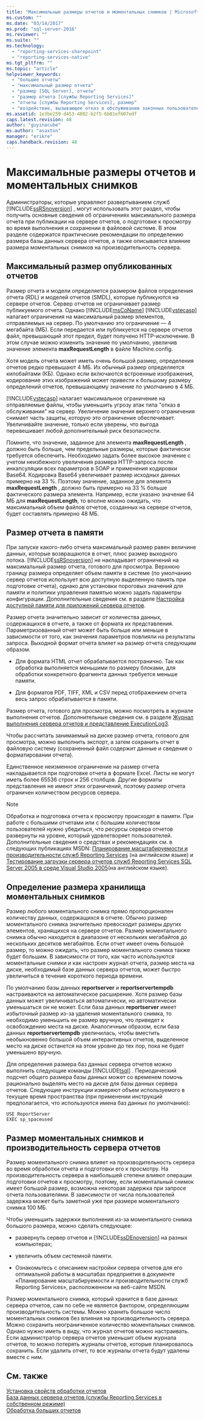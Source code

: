 ```yaml
---
title: "Максимальные размеры отчетов и моментальных снимков | Microsoft Docs"
ms.custom: ""
ms.date: "03/14/2017"
ms.prod: "sql-server-2016"
ms.reviewer: ""
ms.suite: ""
ms.technology: 
  - "reporting-services-sharepoint"
  - "reporting-services-native"
ms.tgt_pltfrm: ""
ms.topic: "article"
helpviewer_keywords: 
  - "большие отчеты"
  - "максимальный размер отчета"
  - "размер [SQL Server], отчеты"
  - "размер отчета [службы Reporting Services]"
  - "отчеты [службы Reporting Services], размер"
  - "воздействие, вызывающее отказ в обслуживании законных пользователей [службы Reporting Services]"
ms.assetid: 1e3be259-d453-4802-b2f5-6b81ef607edf
caps.latest.revision: 48
author: "guyinacube"
ms.author: "asaxton"
manager: "erikre"
caps.handback.revision: 48
---
```

# Максимальные размеры отчетов и моментальных снимков
  Администраторы, которые управляют развертыванием служб [!INCLUDE[ssRSnoversion](../../includes/ssrsnoversion-md.md)] , могут использовать этот раздел, чтобы получить основные сведения об ограничениях максимального размера отчета при публикации на сервере отчетов, о подготовке к просмотру во время выполнения и сохранении в файловой системе. В этом разделе содержатся практические рекомендации по определению размера базы данных сервера отчетов, а также описывается влияние размера моментальных снимков на производительность сервера.  
  
## Максимальный размер опубликованных отчетов  
 Размер отчета и модели определяется размером файлов определения отчета (RDL) и моделей отчетов (SMDL), которые публикуются на сервере отчетов. Сервер отчетов не ограничивает размер публикуемого отчета. Однако [!INCLUDE[msCoName](../../includes/msconame-md.md)] [!INCLUDE[vstecasp](../../includes/vstecasp-md.md)] налагает ограничения на максимальный размер элементов, отправляемых на сервер. По умолчанию это ограничение — 4 мегабайта (МБ). Если передается или публикуется на сервере отчетов файл, превышающий этот предел, будет получено HTTP-исключение. В этом случае можно изменить значение по умолчанию, увеличив значение элемента **maxRequestLength** в файле Machine.config.  
  
 Хотя модель отчета может иметь очень большой размер, определения отчетов редко превышают 4 МБ. Их обычный размер определяется килобайтами (КБ). Однако если включаются встроенные изображения, кодирование этих изображений может привести к большому размеру определений отчетов, превышающему значение по умолчанию в 4 МБ.  
  
 [!INCLUDE[vstecasp](../../includes/vstecasp-md.md)] налагает максимальное ограничение на отправляемые файлы, чтобы уменьшить угрозу атак типа "отказ в обслуживании" на сервер. Увеличение значения верхнего ограничения снимает часть защиты, которую это ограничение обеспечивает. Увеличивайте значение, только если уверены, что выгода перевешивает любой дополнительный риск безопасности.  
  
 Помните, что значение, заданное для элемента **maxRequestLength** , должно быть больше, чем предельные размеры, которые фактически требуется обеспечить. Необходимо задать более высокое значение с учетом неизбежного увеличения размера HTTP-запроса после инкапсуляции всех параметров в SOAP и применения кодировки Base64. Кодировка Base64 увеличивает размер исходных данных примерно на 33 %. Поэтому значение, заданное для элемента **maxRequestLength** , должно быть примерно на 33 % больше фактического размера элемента. Например, если указано значение 64 МБ для **maxRequestLength**, то вполне можно ожидать, что максимальный объем файлов отчетов, созданных на сервере отчетов, будет составлять примерно 48 МБ.  
  
## Размер отчета в памяти  
 При запуске какого-либо отчета максимальный размер равен величине данных, которые возвращаются в отчет, плюс размер выходного потока. [!INCLUDE[ssRSnoversion](../../includes/ssrsnoversion-md.md)] не накладывает ограничений на максимальный размер отчета, готового для просмотра. Верхнюю границу размера определяет объем памяти в системе (по умолчанию сервер отчетов использует всю доступную выделенную память при подготовке отчета), однако для установки пороговых значений для памяти и политики управления памятью можно задать параметры конфигурации. Дополнительные сведения см. в разделе [Настройка доступной памяти для приложений сервера отчетов](../../reporting-services/report-server/configure-available-memory-for-report-server-applications.md).  
  
 Размер отчета значительно зависит от количества данных, содержащихся в отчете, а также от формата их представления. Параметризованный отчет может быть больше или меньше в зависимости от того, как значения параметров повлияли на результаты запроса. Выходной формат отчета влияет на размер отчета следующим образом.  
  
-   Для формата HTML отчет обрабатывается постранично. Так как обработка выполняется меньшими по размеру блоками, для обработки конкретного фрагмента данных требуется меньше памяти.  
  
-   Для форматов PDF, TIFF, XML и CSV перед отображением отчета весь запрос обрабатывается в памяти.  
  
 Размер отчета, готового для просмотра, можно посмотреть в журнале выполнения отчетов. Дополнительные сведения см. в разделе [Журнал выполнения сервера отчетов и представление ExecutionLog3](../../reporting-services/report-server/report-server-executionlog-and-the-executionlog3-view.md).  
  
 Чтобы рассчитать занимаемый на диске размер отчета, готового для просмотра, можно выполнить экспорт, а затем сохранить отчет в файловую систему (сохраненный файл содержит данные и сведения о форматировании отчета).  
  
 Единственное неизменное ограничение на размер отчета накладывается при подготовке отчета в формате Excel. Листы не могут иметь более 65536 строк и 256 столбцов. Другие форматы представления не имеют этих ограничений, поэтому размер отчета ограничен количеством ресурсов сервера.  
  
> [!NOTE]  
>  Обработка и подготовка отчета к просмотру происходят в памяти. При работе с большими отчетами или с большим количеством пользователей нужно убедиться, что ресурсы сервера отчетов развернуты на уровне, который удовлетворяет пользователей. Дополнительные сведения о средствах и рекомендациях см. в следующих публикациях MSDN: [Планирование масштабируемости и производительности служб Reporting Services](http://go.microsoft.com/fwlink/?LinkID=70650) (на английском языке) и [Тестирование загрузки сервера отчетов служб Reporting Services SQL Server 2005 в среде Visual Studio 2005](http://go.microsoft.com/fwlink/?LinkID=77519)(на английском языке).  
  
## Определение размера хранилища моментальных снимков  
 Размер любого моментального снимка прямо пропорционален количеству данных, содержащихся в отчете. Обычно размер моментального снимка значительно превосходит размеры других элементов, хранящихся на сервере отчетов. Размер моментального снимка обычно находится в диапазоне от нескольких мегабайтов до нескольких десятков мегабайтов. Если отчет имеет очень большой размер, то можно ожидать, что размер моментального снимка также будет большим. В зависимости от того, как часто используются моментальные снимки и как настроен журнал отчета, размер места на диске, необходимый базе данных сервера отчетов, может быстро увеличиться в течение короткого периода времени.  
  
 По умолчанию базы данных **reportserver** и **reportservertempdb** настраиваются на автоматическое расширение. Хотя размер базы данных может увеличиваться автоматически, но автоматически уменьшаться он не может. Если база данных **reportserver** имеет избыточный размер из-за удаления моментального снимка, то необходимо уменьшить ее размер вручную, что приведет к освобождению места на диске. Аналогичным образом, если база данных **reportservertempdb** увеличилась, чтобы вместить необыкновенно большой объем интерактивных отчетов, выделенное место на диске останется на этом уровне до тех пор, пока не будет уменьшено вручную.  
  
 Для определения размера баз данных сервера отчетов можно выполнить следующие команды [!INCLUDE[tsql](../../includes/tsql-md.md)] . Периодический подсчет общего размера базы данных может со временем помочь рационально выделять место на диске для базы данных сервера отчетов. Следующие инструкции измеряют объем используемого в текущее время пространства (при применении инструкций предполагается, что используются имена баз данных по умолчанию):  
  
```  
USE ReportServer  
EXEC sp_spaceused  
```  
  
## Размер моментальных снимков и производительность сервера отчетов  
 Размер моментального снимка влияет на производительность сервера во время обработки отчета и подготовки его к просмотру. На производительность сервера в наибольшей степени влияют операции подготовки отчетов к просмотру, поэтому, если моментальный снимок имеет большой размер, возможна некоторая задержка при запросе отчета пользователями. В зависимости от числа пользователей задержка может быть заметной уже при размере моментального снимка 100 МБ.  
  
 Чтобы уменьшить задержки выполнения из-за моментального снимка большого размера, можно сделать следующее:  
  
-   развернуть сервер отчетов и [!INCLUDE[ssDEnoversion](../../includes/ssdenoversion-md.md)] на разных компьютерах;  
  
-   увеличить объем системной памяти.  
  
-   Ознакомьтесь с описанием настройки сервера отчетов для его оптимальной работы в масштабах предприятия в документе «Планирование масштабируемости и производительности служб Reporting Services», расположенном на веб-сайте MSDN.  
  
 Размер моментального снимка, который хранится в базе данных сервера отчетов, сам по себе не является фактором, определяющим производительность системы. Можно хранить большое число моментальных снимков без влияния на производительность сервера. Можно сохранить неограниченное количество моментальных снимков. Однако нужно иметь в виду, что журнал отчетов можно настраивать. Если администратор сервера отчетов уменьшит объем журнала отчетов, то можно потерять журналы отчетов, которые планировалось сохранить. Если удалить отчет, то все журналы отчета будут удалены вместе с ним.  
  
## См. также  
 [Установка свойств обработки отчетов](../../reporting-services/report-server/set-report-processing-properties.md)   
 [База данных сервера отчетов (службы Reporting Services в собственном режиме)](../../reporting-services/report-server/report-server-database-ssrs-native-mode.md)   
 [Обработка больших отчетов](../../reporting-services/report-server/process-large-reports.md)  
  
  